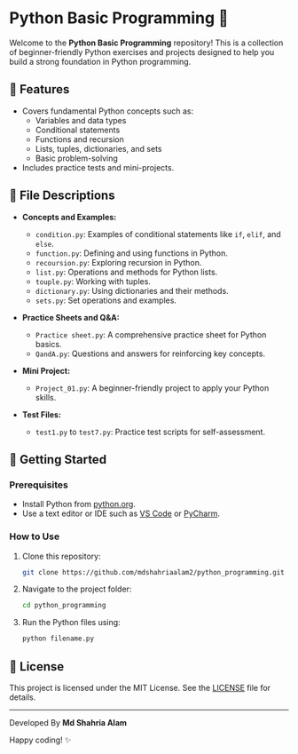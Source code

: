 # Python Basic Programming 🐍

Welcome to the **Python Basic Programming** repository! This is a collection of beginner-friendly Python exercises and projects designed to help you build a strong foundation in Python programming.

## 🌟 Features
- Covers fundamental Python concepts such as:
  - Variables and data types
  - Conditional statements
  - Functions and recursion
  - Lists, tuples, dictionaries, and sets
  - Basic problem-solving
- Includes practice tests and mini-projects.

## 📁 File Descriptions

- **Concepts and Examples:**
  - `condition.py`: Examples of conditional statements like `if`, `elif`, and `else`.
  - `function.py`: Defining and using functions in Python.
  - `recoursion.py`: Exploring recursion in Python.
  - `list.py`: Operations and methods for Python lists.
  - `touple.py`: Working with tuples.
  - `dictionary.py`: Using dictionaries and their methods.
  - `sets.py`: Set operations and examples.

- **Practice Sheets and Q&A:**
  - `Practice sheet.py`: A comprehensive practice sheet for Python basics.
  - `QandA.py`: Questions and answers for reinforcing key concepts.

- **Mini Project:**
  - `Project_01.py`: A beginner-friendly project to apply your Python skills.

- **Test Files:**
  - `test1.py` to `test7.py`: Practice test scripts for self-assessment.

## 🚀 Getting Started

### Prerequisites
- Install Python from [python.org](https://www.python.org/).
- Use a text editor or IDE such as [VS Code](https://code.visualstudio.com/) or [PyCharm](https://www.jetbrains.com/pycharm/).

### How to Use
1. Clone this repository:
   ```bash
   git clone https://github.com/mdshahriaalam2/python_programming.git
   ```
2. Navigate to the project folder:
   ```bash
   cd python_programming
   ```
3. Run the Python files using:
   ```bash
   python filename.py
   ```

## 📜 License
This project is licensed under the MIT License. See the [LICENSE](LICENSE) file for details.

---
Developed By **Md Shahria Alam**

Happy coding! ✨
